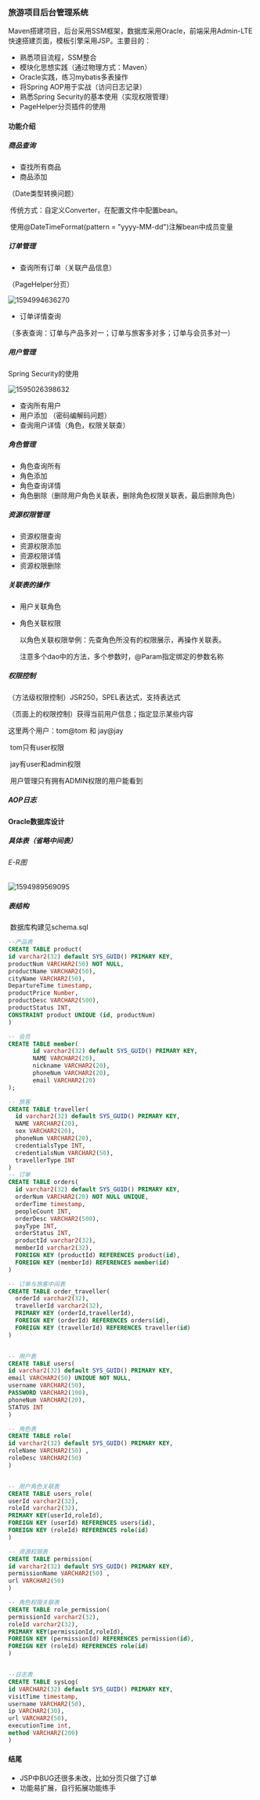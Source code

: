 ### 旅游项目后台管理系统

​	Maven搭建项目，后台采用SSM框架，数据库采用Oracle，前端采用Admin-LTE快速搭建页面，模板引擎采用JSP。主要目的：

- 熟悉项目流程，SSM整合
- 模块化思想实践（通过物理方式：Maven）
- Oracle实践，练习mybatis多表操作
- 将Spring AOP用于实战（访问日志记录）
- 熟悉Spring Security的基本使用（实现权限管理）
- PageHelper分页插件的使用

#### 功能介绍

##### 商品查询

- 查找所有商品
- 商品添加

（Date类型转换问题）

​	传统方式：自定义Converter，在配置文件中配置bean。

​	使用@DateTimeFormat(pattern = "yyyy-MM-dd")注解bean中成员变量

##### 订单管理

- 查询所有订单（关联产品信息）

（PageHelper分页）

![1594994636270](image/1594994636270.png)

- 订单详情查询

（多表查询：订单与产品多对一；订单与旅客多对多；订单与会员多对一）

##### 用户管理

Spring Security的使用

![1595026398632](image/1595026398632.png)

- 查询所有用户
- 用户添加 （密码编解码问题）
- 查询用户详情（角色，权限关联查）

##### 角色管理

- 角色查询所有
- 角色添加
- 角色查询详情
- 角色删除（删除用户角色关联表，删除角色权限关联表，最后删除角色）

##### 资源权限管理

- 资源权限查询
- 资源权限添加
- 资源权限详情
- 资源权限删除

##### 关联表的操作

- 用户关联角色

- 角色关联权限

  以角色关联权限举例：先查角色所没有的权限展示，再操作关联表。

  注意多个dao中的方法，多个参数时，@Param指定绑定的参数名称

##### 权限控制

（方法级权限控制）JSR250，SPEL表达式，支持表达式

（页面上的权限控制）获得当前用户信息；指定显示某些内容

这里两个用户：tom@tom 和 jay@jay

​	tom只有user权限

​	jay有user和admin权限

​	用户管理只有拥有ADMIN权限的用户能看到

##### AOP日志

#### Oracle数据库设计

##### 具体表（省略中间表）

###### 	E-R图

![1594989569095](image/1594989569095.png)

##### 表结构

​	数据库构建见schema.sql

```sql
--产品表
CREATE TABLE product(
id varchar2(32) default SYS_GUID() PRIMARY KEY,
productNum VARCHAR2(50) NOT NULL,
productName VARCHAR2(50),
cityName VARCHAR2(50),
DepartureTime timestamp,
productPrice Number,
productDesc VARCHAR2(500),
productStatus INT,
CONSTRAINT product UNIQUE (id, productNum)
) 

-- 会员
CREATE TABLE member(
       id varchar2(32) default SYS_GUID() PRIMARY KEY,
       NAME VARCHAR2(20),
       nickname VARCHAR2(20),
       phoneNum VARCHAR2(20),
       email VARCHAR2(20) 
);

-- 旅客
CREATE TABLE traveller(
  id varchar2(32) default SYS_GUID() PRIMARY KEY,
  NAME VARCHAR2(20),
  sex VARCHAR2(20),
  phoneNum VARCHAR2(20),
  credentialsType INT,
  credentialsNum VARCHAR2(50),
  travellerType INT
)
-- 订单
CREATE TABLE orders(
  id varchar2(32) default SYS_GUID() PRIMARY KEY,
  orderNum VARCHAR2(20) NOT NULL UNIQUE,
  orderTime timestamp,
  peopleCount INT,
  orderDesc VARCHAR2(500),
  payType INT,
  orderStatus INT,
  productId varchar2(32),
  memberId varchar2(32),
  FOREIGN KEY (productId) REFERENCES product(id),
  FOREIGN KEY (memberId) REFERENCES member(id)
)

-- 订单与旅客中间表
CREATE TABLE order_traveller(
  orderId varchar2(32),
  travellerId varchar2(32),
  PRIMARY KEY (orderId,travellerId),
  FOREIGN KEY (orderId) REFERENCES orders(id),
  FOREIGN KEY (travellerId) REFERENCES traveller(id)
)


-- 用户表
CREATE TABLE users(
id varchar2(32) default SYS_GUID() PRIMARY KEY,
email VARCHAR2(50) UNIQUE NOT NULL,
username VARCHAR2(50),
PASSWORD VARCHAR2(100),
phoneNum VARCHAR2(20),
STATUS INT
)

-- 角色表
CREATE TABLE role(
id varchar2(32) default SYS_GUID() PRIMARY KEY,
roleName VARCHAR2(50) ,
roleDesc VARCHAR2(50)
)


-- 用户角色关联表
CREATE TABLE users_role(
userId varchar2(32),
roleId varchar2(32),
PRIMARY KEY(userId,roleId),
FOREIGN KEY (userId) REFERENCES users(id),
FOREIGN KEY (roleId) REFERENCES role(id)
)

-- 资源权限表
CREATE TABLE permission(
id varchar2(32) default SYS_GUID() PRIMARY KEY,
permissionName VARCHAR2(50) ,
url VARCHAR2(50)
)

-- 角色权限关联表
CREATE TABLE role_permission(
permissionId varchar2(32),
roleId varchar2(32),
PRIMARY KEY(permissionId,roleId),
FOREIGN KEY (permissionId) REFERENCES permission(id),
FOREIGN KEY (roleId) REFERENCES role(id)
)


--日志表
CREATE TABLE sysLog(
id VARCHAR2(32) default SYS_GUID() PRIMARY KEY,
visitTime timestamp,
username VARCHAR2(50),
ip VARCHAR2(30),
url VARCHAR2(50),
executionTime int,
method VARCHAR2(200)
)

```

#### 结尾

- JSP中BUG还很多未改，比如分页只做了订单
- 功能易扩展，自行拓展功能练手